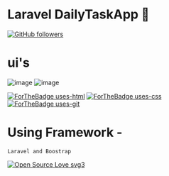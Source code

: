 # Laravel DailyTaskApp 👋
[![GitHub followers](https://img.shields.io/github/followers/bawantharathnayakasliit.svg?style=social&label=Follow&maxAge=2592000)](https://github.com/bawantharathnayakasliit?tab=followers)



# ui's
![image](https://drive.google.com/uc?export=view&id=1RppOfWpg_R01VXznEb6wn74U1O-cIujs)
![image](https://drive.google.com/uc?export=view&id=1nDdWCz92amkEKc5LV5WAXgcQiHBAwF06)

[![ForTheBadge uses-html](http://ForTheBadge.com/images/badges/uses-html.svg)](http://ForTheBadge.com)
[![ForTheBadge uses-css](http://ForTheBadge.com/images/badges/uses-css.svg)](http://ForTheBadge.com)
[![ForTheBadge uses-git](http://ForTheBadge.com/images/badges/uses-git.svg)](https://GitHub.com/)

# Using Framework - 
    Laravel and Boostrap
    
 [![Open Source Love svg3](https://badges.frapsoft.com/os/v3/open-source.svg?v=103)](https://github.com/ellerbrock/open-source-badges/)
   

